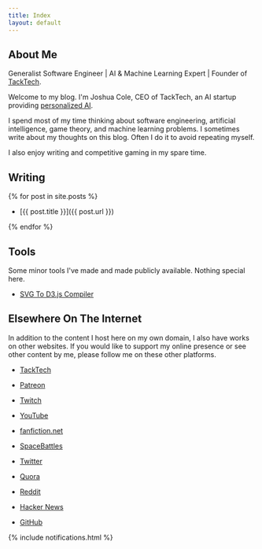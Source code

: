 ```yaml
---
title: Index
layout: default
---
```


## About Me

Generalist Software Engineer | AI & Machine Learning Expert | Founder of [TackTech](https://tacktech.ai).

Welcome to my blog.  I'm Joshua Cole, CEO of TackTech, an AI startup providing [personalized AI](https://tacktech.ai).

I spend most of my time thinking about software engineering, artificial intelligence, game theory, and machine learning problems.  I sometimes write about my thoughts on this blog.  Often I do it to avoid repeating myself.  

I also enjoy writing and competitive gaming in my spare time.

## Writing

{% for post in site.posts %}

  - [{{ post.title }}]({{ post.url }})

{% endfor %}


## Tools

Some minor tools I've made and made publicly available. Nothing special here.

 - [SVG To D3.js Compiler](/svg2d3.html)

## Elsewhere On The Internet

In addition to the content I host here on my own domain, I also have works on other websites. If you would like to support my online presence or see other content by me, please follow me on these other platforms.

- [TackTech](https://tacktech.ai/)

- [Patreon](https://www.patreon.com/toojoshua)

- [Twitch](https://www.twitch.tv/toojoshua)

- [YouTube](https://youtube.com/jcolechanged)

- [fanfiction.net](https://www.fanfiction.net/~toojoshua)

- [SpaceBattles](https://forums.spacebattles.com/members/toojoshua.315351/)

- [Twitter](https://www.twitter.com/jcolechanged)

- [Quora](https://www.quora.com/profile/Joshua-Cole-185)

- [Reddit](https://www.reddit.com/u/jcolechanged)

- [Hacker News](https://news.ycombinator.com/user?id=JoshCole)

- [GitHub](https://www.github.com/jcolechanged)

{% include notifications.html %}
